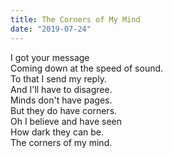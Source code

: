 ```yaml
---
title: The Corners of My Mind
date: "2019-07-24"
---
```


<div class="poem-wrapper">
  I got your message<br>
  Coming down at the speed of sound. <br>
  To that I send my reply. <br>
  And I'll have to disagree. <br>
  Minds don't have pages. <br>
  But they do have corners. <br>
  Oh I believe and have seen<br>
  How dark they can be. <br>
  The corners of my mind. <br>
</div>